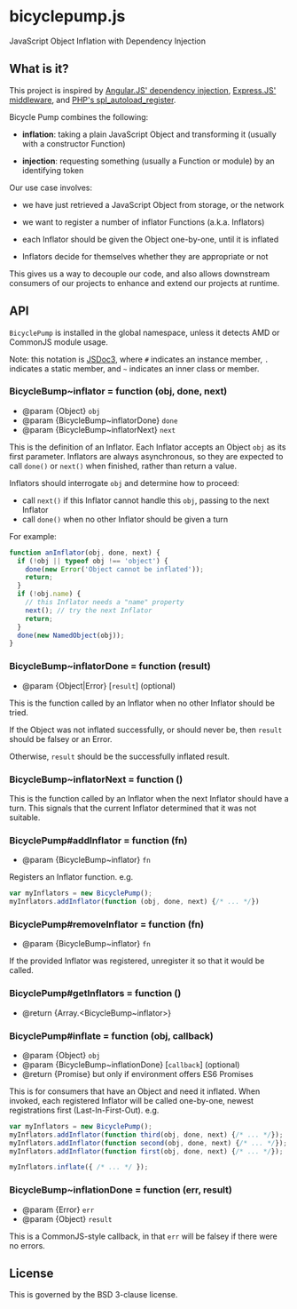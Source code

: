 # bicyclepump.js

JavaScript Object Inflation with Dependency Injection

## What is it?

This project is inspired by [Angular.JS' dependency injection](http://docs.angularjs.org/api/auto/service/$injector), [Express.JS' middleware](http://expressjs.com/3x/api.html#app.use), and [PHP's spl_autoload_register](php.net/manual/en/function.spl-autoload-register.php).

Bicycle Pump combines the following:

- **inflation**: taking a plain JavaScript Object and transforming it (usually with a constructor Function)

- **injection**: requesting something (usually a Function or module) by an identifying token

Our use case involves:

- we have just retrieved a JavaScript Object from storage, or the network

- we want to register a number of inflator Functions (a.k.a. Inflators)

- each Inflator should be given the Object one-by-one, until it is inflated

- Inflators decide for themselves whether they are appropriate or not

This gives us a way to decouple our code, and also allows downstream consumers of our projects to enhance and extend our projects at runtime.

## API

`BicyclePump` is installed in the global namespace, unless it detects AMD or CommonJS module usage.

Note: this notation is [JSDoc3](http://usejsdoc.org/about-namepaths.html), where `#` indicates an instance member, `.` indicates a static member, and `~` indicates an inner class or member.

### BicycleBump~inflator = function (obj, done, next)

- @param {Object} `obj`
- @param {BicycleBump~inflatorDone} `done`
- @param {BicycleBump~inflatorNext} `next`

This is the definition of an Inflator. Each Inflator accepts an Object `obj` as its first parameter. Inflators are always asynchronous, so they are expected to call `done()` or `next()` when finished, rather than return a value.

Inflators should interrogate `obj` and determine how to proceed:

- call `next()` if this Inflator cannot handle this `obj`, passing to the next Inflator
- call `done()` when no other Inflator should be given a turn

For example:

```javascript
function anInflator(obj, done, next) {
  if (!obj || typeof obj !== 'object') {
    done(new Error('Object cannot be inflated'));
    return;
  }
  if (!obj.name) {
    // this Inflator needs a "name" property
    next(); // try the next Inflator
    return;
  }
  done(new NamedObject(obj));
}
```

### BicycleBump~inflatorDone = function (result)

- @param {Object|Error} [`result`] (optional)

This is the function called by an Inflator when no other Inflator should be tried.

If the Object was not inflated successfully, or should never be, then `result` should be falsey or an Error.

Otherwise, `result` should be the successfully inflated result.

### BicycleBump~inflatorNext = function ()

This is the function called by an Inflator when the next Inflator should have a turn. This signals that the current Inflator determined that it was not suitable.

### BicyclePump#addInflator = function (fn)

- @param {BicycleBump~inflator} `fn`

Registers an Inflator function. e.g.

```javascript
var myInflators = new BicyclePump();
myInflators.addInflator(function (obj, done, next) {/* ... */})
```

### BicyclePump#removeInflator = function (fn)

- @param {BicycleBump~inflator} `fn`

If the provided Inflator was registered, unregister it so that it would be called.

### BicyclePump#getInflators = function ()

- @return {Array.<BicycleBump~inflator>}

### BicyclePump#inflate = function (obj, callback)

- @param {Object} `obj`
- @param {BicycleBump~inflationDone} [`callback`] (optional)
- @return {Promise} but only if environment offers ES6 Promises

This is for consumers that have an Object and need it inflated. When invoked, each registered Inflator will be called one-by-one, newest registrations first (Last-In-First-Out). e.g.

```javascript
var myInflators = new BicyclePump();
myInflators.addInflator(function third(obj, done, next) {/* ... */});
myInflators.addInflator(function second(obj, done, next) {/* ... */});
myInflators.addInflator(function first(obj, done, next) {/* ... */});

myInflators.inflate({ /* ... */ });
```

### BicycleBump~inflationDone = function (err, result)

- @param {Error} `err`
- @param {Object} `result`

This is a CommonJS-style callback, in that `err` will be falsey if there were no errors.

## License

This is governed by the BSD 3-clause license.
